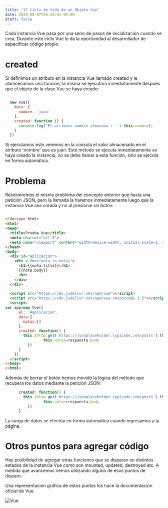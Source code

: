 ```yaml
---
title: "17 Ciclo de Vida de un Objeto Vue"
date: 2020-08-07T20:28:41-05:00
draft: false
---
```


Cada instancia Vue pasa por una serie de pasos de inicialización cuando se crea. Durante este ciclo Vue le da la oportunidad al desarrollador de especificar código propio.

 # created
Si definimos un atributo en la instancia Vue llamado created y le alamcenamos una función, la misma se ejecutará inmediatamente después que el objeto de la clase Vue se haya creado:

```Javascript

  new Vue({
    data: {
      nombre: 'juan'
    },
    created: function () {
      console.log('El atributo nombre almacena : ' + this.nombre);
    }
  })

```

Si ejecutamos esto veremos en la consola el valor almacenado en el atributo 'nombre' que es juan. Este método se ejecuta inmediatamente se haya creado la instancia, no se debe llamar a esta función, sino se ejecuta en forma automática.

# Problema
Resolveremos el mismo problema del concepto anterior que hacía una petición JSON, pero la llamada la haremos inmediatamente luego que la instancia Vue sea creada y no al presionar un botón:

```html

<!doctype html>
<html>
<head>
  <title>Prueba Vue</title> 
  <meta charset="utf-8">
  <meta name="viewport" content="width=device-width, initial-scale=1, shrink-to-fit=no">
</head>
<body>
  <div id="aplicacion">
    <div v-for="nota in notas">
      <h1>{{nota.title}}</h1>
      {{nota.body}}
      <hr>
    </div>
  </div>
 
  <script src="https://cdn.jsdelivr.net/npm/vue"></script>
  <script src="https://cdn.jsdelivr.net/npm/vue-resource@1.3.5"></script>
  <script>
var app=new Vue({
      el: '#aplicacion',
      data:{ 
        notas:[]
      },
      created: function() {
        this.$http.get('https://jsonplaceholder.typicode.com/posts').then(function (respuesta) {
                 this.notas=respuesta.body              
          })
      }
    })
  </script>
</body>
</html>

```

Además de borrar el botón hemos movido la lógica del método que recupera los datos mediante la petición JSON:

```javascript
      created: function() {
        this.$http.get('https://jsonplaceholder.typicode.com/posts').then(function (respuesta) {
                 this.notas=respuesta.body              
          })
      }
```

La carga de datos se efectúa en forma automática cuando ingresamos a la página.

# Otros puntos para agregar código
Hay posibilidad de agregar otras funciones que se disparan en distintos estados de la instancia Vue como son mounted, updated, destroyed etc. A medida que avancemos iremos utilizando alguno de esos puntos de disparo.

Una representación gráfica de estos puntos los hace la documentación oficial de Vue.

![Vue](https://www.tutorialesprogramacionya.com/vueya/imagentema/foto001.png)


